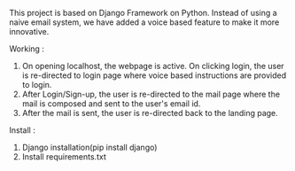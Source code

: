 This project is based on Django Framework on Python. Instead of using a naive email system, we have added a voice based feature to make it more innovative.

Working : 
1. On opening localhost, the webpage is active. On clicking login, the user is re-directed to login page where voice based instructions are provided to login.
2. After Login/Sign-up, the user is re-directed to the mail page where the mail is composed and sent to the user's email id.
3. After the mail is sent, the user is re-directed back to the landing page.

Install : 
1. Django installation(pip install django)
2. Install requirements.txt



